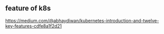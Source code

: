 ## feature of k8s
https://medium.com/@abhaydiwan/kubernetes-introduction-and-twelve-key-features-cdfe8a1f2d21
